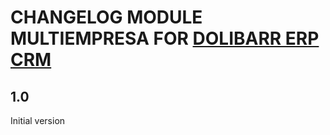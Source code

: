 # CHANGELOG MODULE MULTIEMPRESA FOR [DOLIBARR ERP CRM](https://www.dolibarr.org)

## 1.0

Initial version
